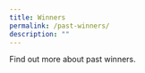 ```yaml
---
title: Winners
permalink: /past-winners/
description: ""
---
```





Find out more about past winners.
